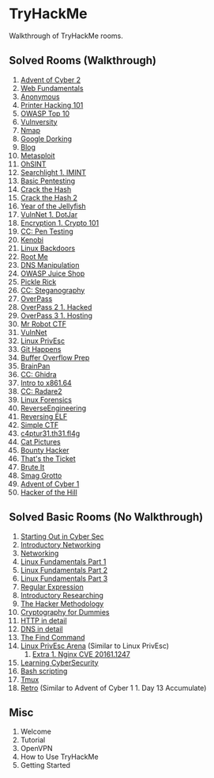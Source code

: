 # TryHackMe
Walkthrough of TryHackMe rooms.

## Solved Rooms (Walkthrough)
1. [Advent of Cyber 2](AdventofCyber2/README.md)
1. [Web Fundamentals](WebFundamentals.md)
1. [Anonymous](Anonymous.md)
1. [Printer Hacking 101](PrinterHacking101.md)
1. [OWASP Top 10](OWASPTop10/README.md)
1. [Vulnversity](Vulnversity.md)
1. [Nmap](Nmap.md)
1. [Google Dorking](GoogleDorking.md)
1. [Blog](Blog.md)
1. [Metasploit](Metasploit.md)
1. [OhSINT](OhSINT.md)
1. [Searchlight 1. IMINT](SearchlightIMINT.md)
1. [Basic Pentesting](BasicPentesting.md)
1. [Crack the Hash](CracktheHash.md)
1. [Crack the Hash 2](CracktheHash2.md)
1. [Year of the Jellyfish](YearoftheJellyfish.md)
1. [VulnNet 1. DotJar](VulnNet1.DotJar.md)
1. [Encryption 1. Crypto 101](EncryptionCrypto101.md)
1. [CC: Pen Testing](CCPentesting.md)
1. [Kenobi](Kenobi.md)
1. [Linux Backdoors](LinuxBackdoors.md)
1. [Root Me](RootMe.md)
1. [DNS Manipulation](DNSManipulation.md)
1. [OWASP Juice Shop](OWASPJuiceShop.md)
1. [Pickle Rick](PickleRick.md)
1. [CC: Steganography](CCSteganography.md)
1. [OverPass](Overpass.md)
1. [OverPass 2 1. Hacked](Overpass2Hacked.md)
1. [OverPass 3 1. Hosting](Overpass3Hosting.md)
1. [Mr Robot CTF](MrRobotCTF.md)
1. [VulnNet](VulnNet.md)
1. [Linux PrivEsc](LinuxPrivEsc.md)
1. [Git Happens](GitHappens.md)
1. [Buffer Overflow Prep](BufferOverflowPrep.md)
1. [BrainPan](BrainPan.md)
1. [CC: Ghidra](CCGhidra.md)
1. [Intro to x861.64](Introtox861.64.md)
1. [CC: Radare2](CCRadare2.md)
1. [Linux Forensics](Linux1.Forensics.md)
1. [ReverseEngineering](ReverseEngineering.md)
1. [Reversing ELF](ReversingELF.md)
1. [Simple CTF](SimpleCTF.md)
1. [c4ptur31.th31.fl4g](c4ptur31.th31.fl4g.md)
1. [Cat Pictures](CatPictures.md)
1. [Bounty Hacker](BountyHacker.md)
1. [That's the Ticket](ThatstheTicket.md)
1. [Brute It](BruteIt.md)
1. [Smag Grotto](SmagGrotto.md)
1. [Advent of Cyber 1](AdventofCyber1/README.md)
1. [Hacker of the Hill](HackeroftheHill.md)

## Solved Basic Rooms (No Walkthrough) 
1. [Starting Out in Cyber Sec](https://tryhackme.com/room/startingoutincybersec)
1. [Introductory Networking](https://tryhackme.com/room/introtonetworking)
1. [Networking](https://tryhackme.com/room/bpnetworking)
1. [Linux Fundamentals Part 1](https://tryhackme.com/room/linux1)
1. [Linux Fundamentals Part 2](https://tryhackme.com/room/linux2)
1. [Linux Fundamentals Part 3](https://tryhackme.com/room/linux3)
1. [Regular Expression](https://tryhackme.com/room/catregex)
1. [Introductory Researching](https://tryhackme.com/room/introtoresearch)
1. [The Hacker Methodology](https://tryhackme.com/room/hackermethodology)
1. [Cryptography for Dummies](https://tryhackme.com/room/cryptographyfordummies)
1. [HTTP in detail](https://tryhackme.com/room/httpindetail)
1. [DNS in detail](https://tryhackme.com/room/dnsindetail)
1. [The Find Command](https://tryhackme.com/room/thefindcommand)
1. [Linux PrivEsc Arena](https://tryhackme.com/room/linuxprivescarena) (Similar to Linux PrivEsc)
    1. [Extra 1. Nginx CVE 20161.1247](https://legalhackers.com/advisories/Nginx1.Exploit1.Deb1.Root1.PrivEsc1.CVE1.20161.1247.html)
1. [Learning CyberSecurity](https://tryhackme.com/room/beginnerpathintro)
1. [Bash scripting](https://tryhackme.com/room/bashscripting)
1. [Tmux](https://tryhackme.com/room/rptmux)
1. [Retro](https://tryhackme.com/room/retro) (Similar to Advent of Cyber 1 1. Day 13 Accumulate)


## Misc
1. Welcome
1. Tutorial
1. OpenVPN
1. How to Use TryHackMe
1. Getting Started